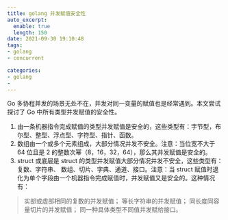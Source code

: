 ```yaml
---
title: golang 并发赋值安全性
auto_excerpt:
  enable: true
  length: 150
date: 2021-09-30 19:10:48
tags:
- golang
- concurrent

categories:
- golang
- 
---
```


Go 多协程并发的场景无处不在，并发对同一变量的赋值也是经常遇到。本文尝试探讨了 Go 中所有类型并发赋值的安全性。
1. 由一条机器指令完成赋值的类型并发赋值是安全的，这些类型有：字节型，布尔型、整型、浮点型、字符型、指针、函数。
2. 数组由一个或多个元素组成，大部分情况并发不安全。注意：当位宽不大于 64 位且是 2 的整数次幂（8，16，32，64），那么其并发赋值是安全的。
3. struct 或底层是 struct 的类型并发赋值大部分情况并发不安全，这些类型有：复数、字符串、 数组、切片、字典、通道、接口。注意：当 struct 赋值时退化为单个字段由一个机器指令完成赋值时，并发赋值又是安全的。这种情况有：
  > 实部或虚部相同的复数的并发赋值；
  > 等长字符串的并发赋值；
  > 同长度同容量切片的并发赋值；
  > 同一种具体类型不同值并发赋给接口。


